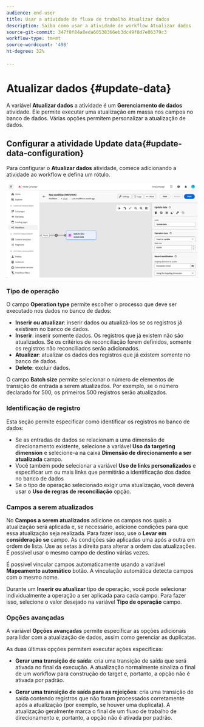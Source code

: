 ```yaml
---
audience: end-user
title: Usar a atividade de fluxo de trabalho Atualizar dados
description: Saiba como usar a atividade de workflow Atualizar dados
source-git-commit: 347f8f84a8eda60538366eb3dc49f8d7e06379c3
workflow-type: tm+mt
source-wordcount: '498'
ht-degree: 32%

---
```


# Atualizar dados {#update-data}

A variável **Atualizar dados** a atividade é um **Gerenciamento de dados** atividade. Ele permite executar uma atualização em massa nos campos no banco de dados. Várias opções permitem personalizar a atualização de dados.

<!--
The **Operation type** field lets you choose the process to be carried out on the data in the database. Select the first option to add data or update (it if it has already been added). You can also only add data, only update data, or delete data. Select the **Update and merge collections** to select a primary record to link duplicates to, and delete those duplicates safely

Specify how to identify the records in the database: if data relate to an existing targeting dimension, select the **Using the targeting dimension** option and select the targeting dimension and fields to update. Otherwise, specify one or more custom links to identify the data in the database, or direct use of reconciliation keys.

Select the fields to update and reconciliation settings. You can use the **Auto-mapping** option to automatically identify the fields to be updated.

The **Advanced options** section let you specify additional settings to manage data and duplicates.

Toggle the **Generate an outbound transition** option to add an outbound transition that will be activated at the end of the execution of the **Update data** activity. The update generally marks the end of a targeting workflow and therefore the option is not activated by default.

Toggle the **Generate an outbound transition for rejects** option to add an outbound transition containing records that have not been correctly processed after the update (for example if there is a duplicate). The update generally marks the end of a targeting workflow and therefore the option is not activated by default.
-->

## Configurar a atividade Update data{#update-data-configuration}

Para configurar o **Atualizar dados** atividade, comece adicionando a atividade ao workflow e defina um rótulo.

![](../assets/workflow-update-data.png)

### Tipo de operação

O campo **Operation type** permite escolher o processo que deve ser executado nos dados no banco de dados:

* **Inserir ou atualizar**: inserir dados ou atualizá-los se os registros já existirem no banco de dados.
* **Inserir**: inserir somente dados. Os registros que já existem não são atualizados. Se os critérios de reconciliação forem definidos, somente os registros não reconciliados serão adicionados.
* **Atualizar**: atualizar os dados dos registros que já existem somente no banco de dados.
* **Delete**: excluir dados.

O campo **Batch size** permite selecionar o número de elementos de transição de entrada a serem atualizados. Por exemplo, se o número declarado for 500, os primeiros 500 registros serão atualizados.

### Identificação de registro

Esta seção permite especificar como identificar os registros no banco de dados:

* Se as entradas de dados se relacionam a uma dimensão de direcionamento existente, selecione a variável **Uso da targeting dimension** e selecione-a na caixa **Dimensão de direcionamento a ser atualizada** campo.
* Você também pode selecionar a variável **Uso de links personalizados** e especificar um ou mais links que permitirão a identificação dos dados no banco de dados
* Se o tipo de operação selecionado exigir uma atualização, você deverá usar o **Uso de regras de reconciliação** opção.

### Campos a serem atualizados

No **Campos a serem atualizados** adicione os campos nos quais a atualização será aplicada e, se necessário, adicione condições para que essa atualização seja realizada. Para fazer isso, use o **Levar em consideração se** campo. As condições são aplicadas uma após a outra em ordem de lista. Use as setas à direita para alterar a ordem das atualizações. É possível usar o mesmo campo de destino várias vezes.

É possível vincular campos automaticamente usando a variável **Mapeamento automático** botão. A vinculação automática detecta campos com o mesmo nome.

Durante um **Inserir ou atualizar** tipo de operação, você pode selecionar individualmente a operação a ser aplicada para cada campo. Para fazer isso, selecione o valor desejado na variável **Tipo de operação** campo.

### Opções avançadas

A variável **Opções avançadas** permite especificar as opções adicionais para lidar com a atualização de dados, assim como gerenciar as duplicatas.

<!--
* **Disable automatic key management**
* **Disable audit**
* **Empty the destination value if the source value is empty**
* **Update all columns with matching names**
* **Ignore records which concern the same target**: only the first in the list of expressions will be considered
-->

As duas últimas opções permitem executar ações específicas:

* **Gerar uma transição de saída**: cria uma transição de saída que será ativada no final da execução. A atualização normalmente sinaliza o final de um workflow para construção do target e, portanto, a opção não é ativada por padrão.

* **Gerar uma transição de saída para as rejeições**: cria uma transição de saída contendo registros que não foram processados corretamente após a atualização (por exemplo, se houver uma duplicata). A atualização geralmente marca o final de um fluxo de trabalho de direcionamento e, portanto, a opção não é ativada por padrão.

